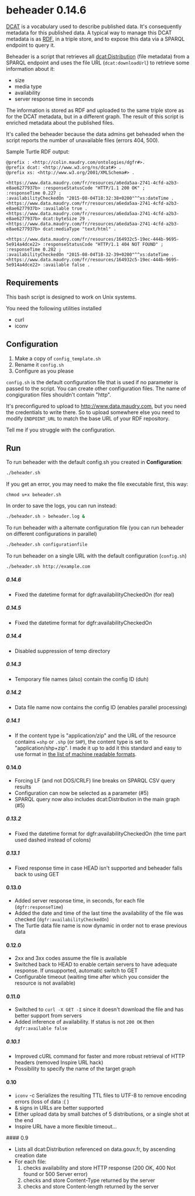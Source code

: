 # beheader 0.14.6

[DCAT](http://www.w3.org/TR/vocab-dcat) is a vocabulary used to describe published data. It's consequently metadata for this published data. A typical way to manage this DCAT metadata is as [RDF](https://en.wikipedia.org/wiki/Resource_Description_Framework), in a triple store, and to expose this data via a SPARQL endpoint to query it.

Beheader is a script that retrieves all [dcat:Distribution](http://www.w3.org/TR/vocab-dcat/#Class:_Distribution) (file metadata) from a SPARQL endpoint and uses the file URL (`dcat:downloadUrl`) to retrieve some information about it:

* size
* media type
* availability
* server response time in seconds

The information is stored as RDF and uploaded to the same triple store as for the DCAT metadata, but in a different graph. The result of this script is enriched metadata about the published files.

It's called the beheader because the data admins get beheaded when the script reports the number of unavailable files (errors 404, 500).

Sample Turtle RDF output:

```turtle
@prefix : <http://colin.maudry.com/ontologies/dgfr#>.
@prefix dcat: <http://www.w3.org/ns/dcat#> .
@prefix xs: <http://www.w3.org/2001/XMLSchema#> .

<https://www.data.maudry.com/fr/resources/a6eda5aa-2741-4cfd-a2b3-e8ae6277937b> :responseStatusCode "HTTP/1.1 200 OK" ;
:responseTime 0.227 ;
:availabilityCheckedOn "2015-08-04T18:32:38+0200"^^xs:dateTime .
<https://www.data.maudry.com/fr/resources/a6eda5aa-2741-4cfd-a2b3-e8ae6277937b> :available true .
<https://www.data.maudry.com/fr/resources/a6eda5aa-2741-4cfd-a2b3-e8ae6277937b> dcat:byteSize 29 .
<https://www.data.maudry.com/fr/resources/a6eda5aa-2741-4cfd-a2b3-e8ae6277937b> dcat:mediaType "text/html" .
 
<https://www.data.maudry.com/fr/resources/164932c5-19ec-444b-9695-5e914a4dce22> :responseStatusCode "HTTP/1.1 404 NOT FOUND" ;
:responseTime 0.282 ;
:availabilityCheckedOn "2015-08-04T18-32-39+0200"^^xs:dateTime .
<https://www.data.maudry.com/fr/resources/164932c5-19ec-444b-9695-5e914a4dce22> :available false .
```

## Requirements

This bash script is designed to work on Unix systems.

You need the following utilities installed

* curl
* iconv

## Configuration

1. Make a copy of `config_template.sh`
2. Rename it `config.sh`
3. Configure as you please

`config.sh` is the default configuration file that is used if no parameter is passed to the script. You can create other configuration files. The name of congiguration files shouldn't contain "http".

It's preconfigured to upload to http://www.data.maudry.com, but you need the credentials to write there. So to upload somewhere else you need to modify `ENDPOINT_URL` to match the base URL of your RDF repository.

Tell me if you struggle with the configuration.

## Run

To run beheader with the default config.sh you created in **Configuration**:

```bash
./beheader.sh
```

If you get an error, you may need to make the file executable first, this way:

```
chmod u+x beheader.sh
```

In order to save the logs, you can run instead:

```bash
./beheader.sh > beheader.log &
```

To run beheader with a alternate configuration file (you can run beheader on different configurations in parallel)

```bash
./beheader.sh configurationfile
```

To run beheader on a single URL with the default configuration (`config.sh`)

```bash
./beheader.sh http://example.com
```

##### 0.14.6

* Fixed the datetime format for dgfr:availabilityCheckedOn (for real)

##### 0.14.5

* Fixed the datetime format for dgfr:availabilityCheckedOn 

##### 0.14.4

* Disabled suppression of temp directory

##### 0.14.3

* Temporary file names (also) contain the config ID (duh)

##### 0.14.2

* Data file name now contains the config ID (enables parallel processing)

##### 0.14.1

* If the content type is "application/zip" and the URL of the resource contains `=shp` or `.shp` (or `SHP`), the content type is set to "application/shp+zip". I made it up to add it this standard and easy to use format in [the list of machine readable formats](https://github.com/ColinMaudry/datagouvfr-rdf/issues/37).

#### 0.14.0

*  Forcing LF (and not DOS/CRLF) line breaks on SPARQL CSV query results
* Configuration can now be selected as a parameter (#5)
* SPARQL query now also includes dcat:Distribution in the main graph (#5)

##### 0.13.2

* Fixed the datetime format for dgfr:availabilityCheckedOn (the time part used dashed instead of colons)

##### 0.13.1

* Fixed response time in case HEAD isn't supported and beheader falls back to using GET

#### 0.13.0

* Added server response time, in seconds, for each file (`dgfr:responseTime`)
* Added the date and time of the last time the availability of the file was checked (`dgfr:availabilityCheckedOn`)
* The Turtle data file name is now dynamic in order not to erase previous data

#### 0.12.0

* 2xx and 3xx codes assume the file is available
* Switched back to HEAD to enable certain servers to have adequate response. If unsupported, automatic switch to GET
* Configurable timeout (waiting time after which you consider the resource is not available)

#### 0.11.0

* Switched to `curl -X GET -I` since it doesn't download the file and has better support from servers
* Added inference of availability. If status is not `200 OK` then `dgfr:available false`

##### 0.10.1

* Improved cURL command for faster and more robust retrieval of HTTP headers (removed Inspire URL hack)
* Possibility to specify the name of the target graph

#### 0.10

* `iconv` -c Serializes the resulting TTL files to UTF-8 to remove encoding errors (loss of data :( )
* & signs in URLs are better supported
* Either upload data by small batches of 5 distributions, or a single shot at the end
* Inspire URL have a more flexible timeout...

#### 0.9

* Lists all dcat:Distribution referenced on data.gouv.fr, by ascending creation date
* For each file:
	1. checks availability and store HTTP response (200 OK, 400 Not found or 500 Server error)
	2. checks and store Content-Type returned by the server
	3. checks and store Content-length returned by the server





